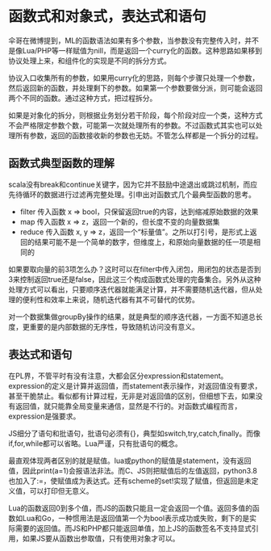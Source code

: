 # 函数式和对象式，表达式和语句

伞哥在微博提到，ML的函数语法如果有多个参数，当参数没有完整传入时，并不是像Lua/PHP等一样赋值为nill，而是返回一个curry化的函数。这种思路如果移到协议处理上来，和组件化的实现是不同的拆分方式。

协议入口收集所有的参数，如果用curry化的思路，则每个步骤只处理一个参数，然后返回新的函数，并处理剩下的参数。如果第一个参数要做分派，则可能会返回两个不同的函数。通过这种方式，把过程拆分。

如果是对象化的拆分，则根据业务划分若干阶段，每个阶段对应一个类，这种方式不会严格限定参数个数，可能第一次就处理所有的参数。不过函数式其实也可以处理所有参数，返回的函数接收新的参数也无妨。不管怎么样都是一个拆分的过程。

## 函数式典型函数的理解

scala没有break和continue关键字，因为它并不鼓励中途退出或跳过机制，而应先待循环的数据进行过滤再完整处理。引申出对函数式几个最典型函数的思考。

* filter 传入函数 x => bool，只保留返回true的内容，达到缩减原始数据的效果
* map 传入函数 x => z，返回一个新的，但长度不变的向量数据集
* reduce 传入函数 x, y => z，返回一个“标量值”。之所以打引号，是形式上返回的结果可能不是一个简单的数字，但维度上，和原始向量数据的任一项是相同的

如果要取向量的前3项怎么办？这时可以在filter中传入闭包，用闭包的状态是否到3来控制返回true还是false，因此这三个构成函数式处理的完备集合。另外从这种处理方式可以看出，只要顺序迭代器就能满足计算，并不需要随机迭代器，但从处理的便利性和效率上来说，随机迭代器有其不可替代的优势。

对一个数据集做groupBy操作的结果，就是典型的顺序迭代器，一方面不知道总长度，更重要的是内部数据的无序性，导致随机访问没有意义。

## 表达式和语句

在PL界，不管平时有没有注意，大都会区分expression和statement。expression的定义是计算并返回值，而statement表示操作，对返回值没有要求，甚至干脆禁止。看似都有计算过程，无非是对返回值的区别，但细想下去，如果没有返回值，就只能靠全局变量来通信，显然是不行的。对函数式编程而言，expression是强要求。

JS细分了语句和批语句，批语句必须有{}，典型如switch,try,catch,finally。而像if,for,while都可以省略。Lua严谨，只有批语句的概念。

最直观体现两者区别的就是赋值。lua或python的赋值是statement，没有返回值，因此print(a=1)会报语法非法。而C、JS则把赋值后的左值返回，python3.8也加入了:=，使赋值成为表达式。还有scheme的set!实现了赋值，但返回是未定义值，可以打印但无意义。

Lua的函数返回0到多个值，而JS的函数只能且一定会返回一个值。返回多值的函数如Lua和Go，一种惯用法是返回值第一个为bool表示成功或失败，剩下的是实际需要的返回值。而JS和PHP都只能返回单值，加上JS的函数签名不支持显式引用，如果JS要从函数出参取值，只有使用对象才可以。